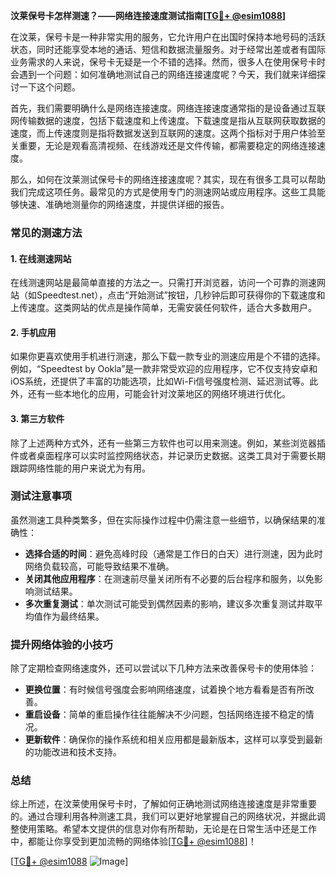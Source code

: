 **汶莱保号卡怎样测速？——网络连接速度测试指南[[TG💪+ @esim1088](https://t.me/s/esim1088)]**

在汶莱，保号卡是一种非常实用的服务，它允许用户在出国时保持本地号码的活跃状态，同时还能享受本地的通话、短信和数据流量服务。对于经常出差或者有国际业务需求的人来说，保号卡无疑是一个不错的选择。然而，很多人在使用保号卡时会遇到一个问题：如何准确地测试自己的网络连接速度呢？今天，我们就来详细探讨一下这个问题。

首先，我们需要明确什么是网络连接速度。网络连接速度通常指的是设备通过互联网传输数据的速度，包括下载速度和上传速度。下载速度是指从互联网获取数据的速度，而上传速度则是指将数据发送到互联网的速度。这两个指标对于用户体验至关重要，无论是观看高清视频、在线游戏还是文件传输，都需要稳定的网络连接速度。

那么，如何在汶莱测试保号卡的网络连接速度呢？其实，现在有很多工具可以帮助我们完成这项任务。最常见的方式是使用专门的测速网站或应用程序。这些工具能够快速、准确地测量你的网络速度，并提供详细的报告。

### 常见的测速方法

#### 1. 在线测速网站
在线测速网站是最简单直接的方法之一。只需打开浏览器，访问一个可靠的测速网站（如Speedtest.net），点击“开始测试”按钮，几秒钟后即可获得你的下载速度和上传速度。这类网站的优点是操作简单，无需安装任何软件，适合大多数用户。

#### 2. 手机应用
如果你更喜欢使用手机进行测速，那么下载一款专业的测速应用是个不错的选择。例如，“Speedtest by Ookla”是一款非常受欢迎的应用程序，它不仅支持安卓和iOS系统，还提供了丰富的功能选项，比如Wi-Fi信号强度检测、延迟测试等。此外，还有一些本地化的应用，可能会针对汶莱地区的网络环境进行优化。

#### 3. 第三方软件
除了上述两种方式外，还有一些第三方软件也可以用来测速。例如，某些浏览器插件或者桌面程序可以实时监控网络状态，并记录历史数据。这类工具对于需要长期跟踪网络性能的用户来说尤为有用。

### 测试注意事项

虽然测速工具种类繁多，但在实际操作过程中仍需注意一些细节，以确保结果的准确性：

- **选择合适的时间**：避免高峰时段（通常是工作日的白天）进行测速，因为此时网络负载较高，可能导致结果不准确。
- **关闭其他应用程序**：在测速前尽量关闭所有不必要的后台程序和服务，以免影响测试结果。
- **多次重复测试**：单次测试可能受到偶然因素的影响，建议多次重复测试并取平均值作为最终结果。

### 提升网络体验的小技巧

除了定期检查网络速度外，还可以尝试以下几种方法来改善保号卡的使用体验：

- **更换位置**：有时候信号强度会影响网络速度，试着换个地方看看是否有所改善。
- **重启设备**：简单的重启操作往往能解决不少问题，包括网络连接不稳定的情况。
- **更新软件**：确保你的操作系统和相关应用都是最新版本，这样可以享受到最新的功能改进和技术支持。

### 总结

综上所述，在汶莱使用保号卡时，了解如何正确地测试网络连接速度是非常重要的。通过合理利用各种测速工具，我们可以更好地掌握自己的网络状况，并据此调整使用策略。希望本文提供的信息对你有所帮助，无论是在日常生活中还是工作中，都能让你享受到更加流畅的网络体验[[TG💪+ @esim1088](https://t.me/s/esim1088)]！

[[TG💪+ @esim1088](https://t.me/s/esim1088) ![Image](https://i.postimg.cc/4NQfJmqS/Snipaste-2025-05-13-00-14-12.png)]